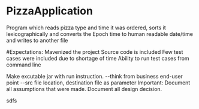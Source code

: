 # PizzaApplication
Program which reads pizza type and time it was ordered, sorts it lexicographically and converts the Epoch time to human readable date/time and writes to another file

#Expectations:
Mavenized the project
Source code is included
Few test cases were included due to shortage of time
Ability to run test cases from command line
 
Make excutable jar with run instruction.
                --think from business end-user point
                --src file location, destination file as parameter
Important:
Document all assumptions that were made.
Document all design decision.
 
 sdfs
